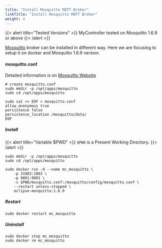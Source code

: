 ```yaml
---
title: "Install Mosquitto MQTT Broker"
linkTitle: "Install Mosquitto MQTT Broker"
weight: 4
---
```


{{< alert title="Tested Versions" >}}
MyController tested on Mosquitto 1.6.9 or above
{{< /alert >}}

[Mosquitto](https://mosquitto.org/) broker can be installed in different way. Here we are focusing to setup it on docker and Mosquitto 1.6.9 version.

#### mosquitto.conf
Detailed information is on [Mosquitto Website](https://mosquitto.org/man/mosquitto-conf-5.html)

```
# create mosquitto.conf
sudo mkdir -p /opt/apps/mosquitto
sudo cd /opt/apps/mosquitto

sudo cat << EOF > mosquitto.conf
allow_anonymous true
persistence false
persistence_location /mosquitto/data/
EOF
```

##### Install
{{< alert title="Variable $PWD" >}}
`$PWD` is a Present Working Directory.
{{< /alert >}}

```
sudo mkdir -p /opt/apps/mosquitto
sudo cd /opt/apps/mosquitto

sudo docker run -d --name mc_mosquitto \
    -p 31883:1883 \
    -p 9001:9001 \
    -v $PWD/mosquitto.conf:/mosquitto/config/mosquitto.conf \
    --restart unless-stopped \
    eclipse-mosquitto:1.6.9
```

##### Restart
```
sudo docker restart mc_mosquitto
```

##### Uninstall
```
sudo docker stop mc_mosquitto
sudo docker rm mc_mosquitto
```
